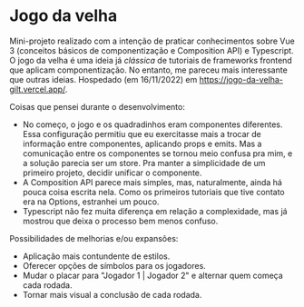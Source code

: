 # Jogo da velha

Mini-projeto realizado com a intenção de praticar conhecimentos sobre Vue 3 (conceitos básicos de componentização e Composition API) e Typescript.
O jogo da velha é uma ideia já *clássica* de tutoriais de frameworks frontend que aplicam componentização. No entanto, me pareceu mais interessante que outras ideias.
Hospedado (em 16/11/2022) em https://jogo-da-velha-gilt.vercel.app/.

Coisas que pensei durante o desenvolvimento:

- No começo, o jogo e os quadradinhos eram componentes diferentes. Essa configuração permitiu que eu exercitasse mais a trocar de informação entre componentes, aplicando props e emits. Mas a comunicação entre os componentes se tornou meio confusa pra mim, e a solução parecia ser um store. Pra manter a simplicidade de um primeiro projeto, decidir unificar o componente.
- A Composition API parece mais simples, mas, naturalmente, ainda há pouca coisa escrita nela. Como os primeiros tutoriais que tive contato era na Options, estranhei um pouco.
- Typescript não fez muita diferença em relação a complexidade, mas já mostrou que deixa o processo bem menos confuso.

Possibilidades de melhorias e/ou expansões:

- Aplicação mais contundente de estilos.
- Oferecer opções de símbolos para os jogadores.
- Mudar o placar para "Jogador 1 | Jogador 2" e alternar quem começa cada rodada.
- Tornar mais visual a conclusão de cada rodada.


